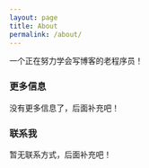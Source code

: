 ```yaml
---
layout: page
title: About
permalink: /about/
---
```


一个正在努力学会写博客的老程序员！

### 更多信息

没有更多信息了，后面补充吧！

### 联系我

暂无联系方式，后面补充吧！